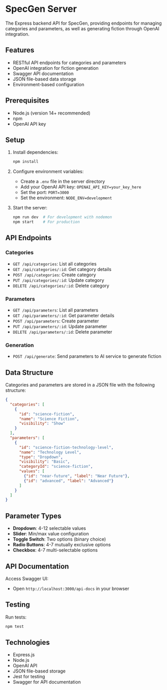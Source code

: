 # SpecGen Server

The Express backend API for SpecGen, providing endpoints for managing categories and parameters, as well as generating fiction through OpenAI integration.

## Features

- RESTful API endpoints for categories and parameters
- OpenAI integration for fiction generation
- Swagger API documentation
- JSON file-based data storage
- Environment-based configuration

## Prerequisites

- Node.js (version 14+ recommended)
- npm
- OpenAI API key

## Setup

1. Install dependencies:

   ```bash
   npm install
   ```

2. Configure environment variables:
   - Create a `.env` file in the server directory
   - Add your OpenAI API key: `OPENAI_API_KEY=your_key_here`
   - Set the port: `PORT=3000`
   - Set the environment: `NODE_ENV=development`

3. Start the server:

   ```bash
   npm run dev  # For development with nodemon
   npm start    # For production
   ```

## API Endpoints

### Categories

- `GET /api/categories`: List all categories
- `GET /api/categories/:id`: Get category details
- `POST /api/categories`: Create category
- `PUT /api/categories/:id`: Update category
- `DELETE /api/categories/:id`: Delete category

### Parameters

- `GET /api/parameters`: List all parameters
- `GET /api/parameters/:id`: Get parameter details
- `POST /api/parameters`: Create parameter
- `PUT /api/parameters/:id`: Update parameter
- `DELETE /api/parameters/:id`: Delete parameter

### Generation

- `POST /api/generate`: Send parameters to AI service to generate fiction

## Data Structure

Categories and parameters are stored in a JSON file with the following structure:

```json
{
  "categories": [
    {
      "id": "science-fiction",
      "name": "Science Fiction",
      "visibility": "Show"
    }
  ],
  "parameters": [
    {
      "id": "science-fiction-technology-level",
      "name": "Technology Level",
      "type": "Dropdown",
      "visibility": "Basic",
      "categoryId": "science-fiction",
      "values": [
        {"id": "near-future", "label": "Near Future"},
        {"id": "advanced", "label": "Advanced"}
      ]
    }
  ]
}
```

## Parameter Types

- **Dropdown**: 4-12 selectable values
- **Slider**: Min/max value configuration
- **Toggle Switch**: Two options (binary choice)
- **Radio Buttons**: 4-7 mutually exclusive options
- **Checkbox**: 4-7 multi-selectable options

## API Documentation

Access Swagger UI:

- Open `http://localhost:3000/api-docs` in your browser

## Testing

Run tests:

```bash
npm test
```

## Technologies

- Express.js
- Node.js
- OpenAI API
- JSON file-based storage
- Jest for testing
- Swagger for API documentation
